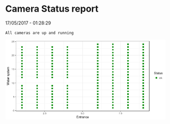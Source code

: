 Camera Status report
================
17/05/2017 - 01:28:29

    All cameras are up and running

![](camreport_files/figure-markdown_github/unnamed-chunk-2-1.png)
